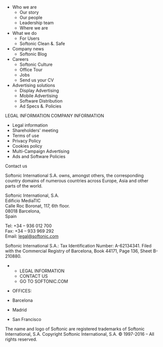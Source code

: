 *   Who we are
    *   Our story
    *   Our people
    *   Leadership team
    *   Where we are
*   What we do
    *   For Users
    *   Softonic Clean &. Safe
*   Company news
    *   Softonic Blog
*   Careers
    *   Softonic Culture
    *   Office Tour
    *   Jobs
    *   Send us your CV
*   Advertising solutions
    *   Display Advertising
    *   Mobile Advertising
    *   Software Distribution
    *   Ad Specs &. Policies

LEGAL INFORMATION COMPANY INFORMATION

*   Legal information
*   Shareholders' meeting
*   Terms of use
*   Privacy Policy
*   Cookies policy
*   Multi-Campaign Advertising
*   Ads and Software Policies

Contact us

Softonic International S.A. owns, amongst others, the corresponding country domains of numerous countries across Europe, Asia and other parts of the world.

Softonic International, S.A.  
Edificio MediaTIC  
Calle Roc Boronat, 117, 6th floor.  
08018 Barcelona,  
Spain

Tel: +34 – 936 012 700  
Fax: +34 – 933 969 292  
Email: legal@softonic.com

Softonic International S.A.: Tax Identification Number: A-62134341. Filed with the Commercial Registry of Barcelona, Book 44171, Page 136, Sheet B-210880.

*   *   LEGAL INFORMATION
    *   CONTACT US
    *   GO TO SOFTONIC.COM

*   OFFICES:
*   Barcelona
*   Madrid
*   San Francisco

The name and logo of Softonic are registered trademarks of Softonic International, S.A. Copyright Softonic International, S.A. © 1997-2016 – All rights reserved.